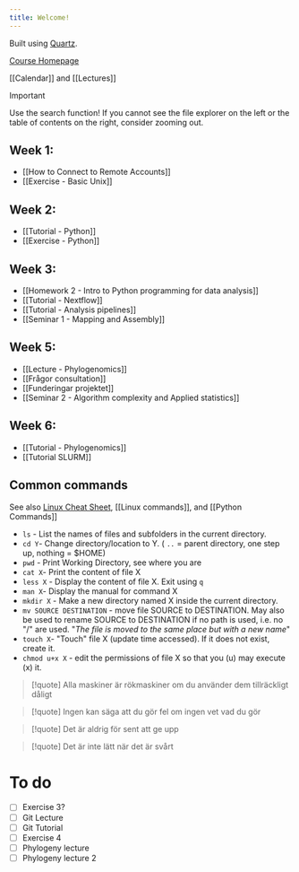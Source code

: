 ```yaml
---
title: Welcome!
---
```

Built using [Quartz](https://quartz.jzhao.xyz).

[Course Homepage](https://bengtssonpalme.github.io/MPBIO-BBT045-2024/)

[[Calendar]] and [[Lectures]]


> [!important] 
> Use the search function! If you cannot see the file explorer on the left or the table of contents on the right, consider zooming out.

## Week 1:
- [[How to Connect to Remote Accounts]]  
- [[Exercise - Basic Unix]]  

## Week 2:
- [[Tutorial - Python]]
- [[Exercise - Python]]

## Week 3:
- [[Homework 2 - Intro to Python programming for data analysis]]
- [[Tutorial - Nextflow]]
- [[Tutorial - Analysis pipelines]]
- [[Seminar 1 - Mapping and Assembly]]

## Week 5:
- [[Lecture - Phylogenomics]]
- [[Frågor consultation]]
- [[Funderingar projektet]]
- [[Seminar 2 - Algorithm complexity and Applied statistics]]

## Week 6:
- [[Tutorial - Phylogenomics]]
- [[Tutorial SLURM]]

## Common commands
See also [Linux Cheat Sheet](https://www.stationx.net/unix-commands-cheat-sheet/),  [[Linux commands]], and [[Python Commands]]

- `ls` - List the names of files and subfolders in the current directory. 
- `cd Y`- Change directory/location to Y. ( `..` = parent directory, one step up, nothing = $HOME)
- `pwd` - Print Working Directory, see where you are
- `cat X`- Print the content of file X
- `less X` - Display the content of file X. Exit using `q`
- `man X`- Display the manual for command X
- `mkdir X` - Make a new directory named X inside the current directory.
- `mv SOURCE DESTINATION` - move file  SOURCE to DESTINATION. May also be used to rename SOURCE to DESTINATION if no path is used, i.e. no "/" are used. "*The file is moved to the same place but with a new name*"
- `touch X`- "Touch" file X (update time accessed). If it does not exist, create it.
- `chmod u+x X` - edit the permissions of file X so that you (u) may execute (x) it.


> [!quote] 
> Alla maskiner är rökmaskiner om du använder dem tillräckligt dåligt

> [!quote] 
> Ingen kan säga att du gör fel om ingen vet vad du gör

> [!quote] 
> Det är aldrig för sent att ge upp

> [!quote] 
> Det är inte lätt när det är svårt

# To do
- [ ] Exercise 3?
- [ ] Git Lecture
- [ ] Git Tutorial
- [ ] Exercise 4
- [ ] Phylogeny lecture
- [ ] Phylogeny lecture 2 